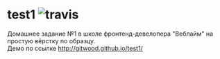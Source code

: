 # test1   <img src="https://travis-ci.org/gitwood/test1.svg?branch=master" alt="travis">
Домашнее задание №1 в школе фронтенд-девелопера "Веблайм" на простую вёрстку по образцу.<br>
Демо по ссылке <a href="http://gitwood.github.io/test1/">http://gitwood.github.io/test1/</a>
